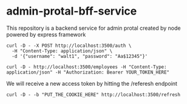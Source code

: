 # admin-protal-bff-service
This repository is a backend service for admin protal created by node powered by express framework


```shell
curl -D - -X POST http://localhost:3500/auth \
  -H "Content-Type: application/json" \
  -d '{"username": "walt1", "password": "Aa$12345"}'
```

```shell
curl -D - http://localhost:3500/employees -H "Content-Type: application/json" -H "Authorization: Bearer YOUR_TOKEN_HERE" 
```

We will receive a new access token by hitting the /referesh endpoint
```shell 
curl -D - -b "PUT_THE_COOKIE_HERE" http://localhost:3500/refresh 
```
